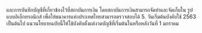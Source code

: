 และการบันทึกบัญชีที่เกี่ยวข้องไว้ที่สถาบันการเงิน โดยสถาบันการเงินสามารถจัดทำและจัดเก็บใน
รูปแบบอิเล็กทรอนิกส์ เพื่อให้ธนาคารแห่งประเทศไทยสามารถตรวจสอบได้
5. วันเริ่มต้นบังคับใช้
2563 เป็นต้นไป
แนวนโยบายฉบับนี้ให้ใช้บังคับตั้งแต่งวดบัญชีที่เริ่มต้นในหรือหลังวันที่ 1 มกราคม
